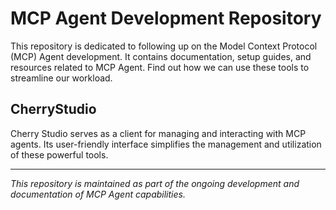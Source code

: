 # MCP Agent Development Repository

This repository is dedicated to following up on the Model Context Protocol (MCP) Agent development. It contains documentation, setup guides, and resources related to MCP Agent. Find out how we can use these tools to streamline our workload.

## CherryStudio

Cherry Studio serves as a client for managing and interacting with MCP agents. Its user-friendly interface simplifies the management and utilization of these powerful tools.

----
*This repository is maintained as part of the ongoing development and documentation of MCP Agent capabilities.*

